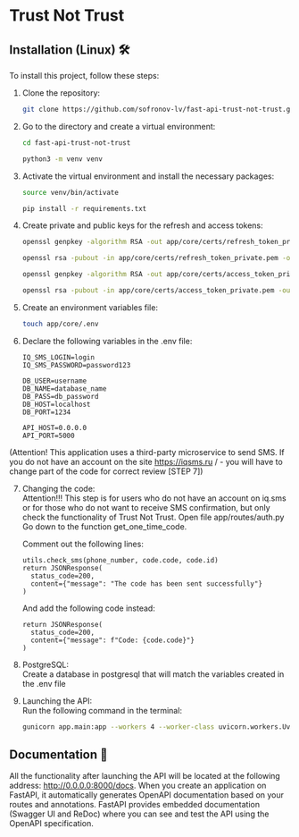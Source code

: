 # Trust Not Trust

## Installation (Linux) 🛠️
To install this project, follow these steps:
1. Clone the repository:
   ```bash
   git clone https://github.com/sofronov-lv/fast-api-trust-not-trust.git
   ```

2. Go to the directory and create a virtual environment:  
   ```bash
   cd fast-api-trust-not-trust
   ```
   ```bash
   python3 -m venv venv
   ```
   
3. Activate the virtual environment and install the necessary packages:  
   ```bash
   source venv/bin/activate
   ```
   ```bash
   pip install -r requirements.txt
   ```

4. Create private and public keys for the refresh and access tokens:  
   ```bash
   openssl genpkey -algorithm RSA -out app/core/certs/refresh_token_private.pem -pkeyopt rsa_keygen_bits:2048
   ```
   ```bash
   openssl rsa -pubout -in app/core/certs/refresh_token_private.pem -out app/core/certs/refresh_token_public.pem
   ```
   ```bash
   openssl genpkey -algorithm RSA -out app/core/certs/access_token_private.pem -pkeyopt rsa_keygen_bits:2048
   ```
   ```bash
   openssl rsa -pubout -in app/core/certs/access_token_private.pem -out app/core/certs/access_token_public.pem
   ```

5. Create an environment variables file:  
   ```bash
   touch app/core/.env
   ```

6. Declare the following variables in the .env file:  
   ```text
   IQ_SMS_LOGIN=login
   IQ_SMS_PASSWORD=password123

   DB_USER=username
   DB_NAME=database_name
   DB_PASS=db_password
   DB_HOST=localhost
   DB_PORT=1234
   
   API_HOST=0.0.0.0
   API_PORT=5000
   ```
(Attention! This application uses a third-party microservice to send SMS. If you do not have an account on the site https://iqsms.ru / - you will have to change part of the code for correct review [STEP 7])

7. Changing the code:  
   Attention!!! This step is for users who do not have an account on iq.sms or for those who do not want to receive SMS confirmation, but only check the functionality of Trust Not Trust.
   Open file app/routes/auth.py Go down to the function get_one_time_code.
   
   Comment out the following lines:  
      ```python3
      utils.check_sms(phone_number, code.code, code.id)
      return JSONResponse(
        status_code=200,
        content={"message": "The code has been sent successfully"}
      )
      ```
      
      And add the following code instead:  
      ```python3
      return JSONResponse(
        status_code=200,
        content={"message": f"Code: {code.code}"}
      )

8. PostgreSQL:  
   Create a database in postgresql that will match the variables created in the .env file
   
9. Launching the API:  
   Run the following command in the terminal:
   ```bash
   gunicorn app.main:app --workers 4 --worker-class uvicorn.workers.UvicornWorker --bind 0.0.0.0:8000

## Documentation 📑
   All the functionality after launching the API will be located at the following address: http://0.0.0.0:8000/docs.
   When you create an application on FastAPI, it automatically generates OpenAPI documentation based on your routes and annotations.
   FastAPI provides embedded documentation (Swagger UI and ReDoc) where you can see and test the API using the OpenAPI specification.
